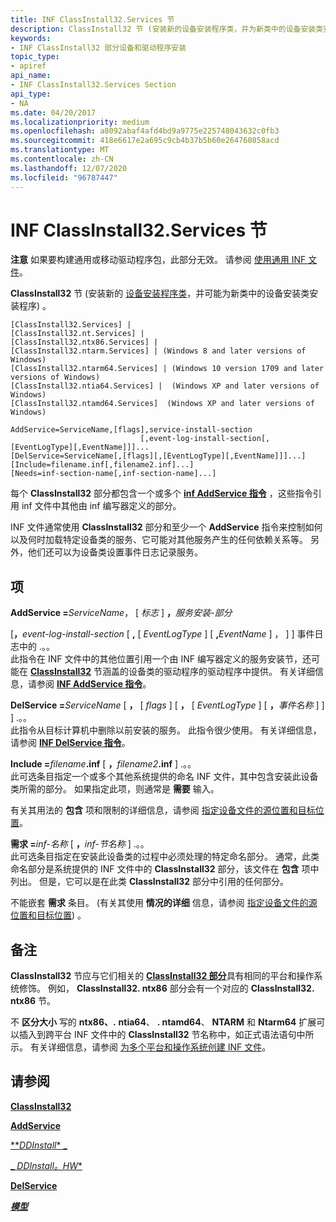 ```yaml
---
title: INF ClassInstall32.Services 节
description: ClassInstall32 节 (安装新的设备安装程序类，并为新类中的设备安装类安装程序) 。
keywords:
- INF ClassInstall32 部分设备和驱动程序安装
topic_type:
- apiref
api_name:
- INF ClassInstall32.Services Section
api_type:
- NA
ms.date: 04/20/2017
ms.localizationpriority: medium
ms.openlocfilehash: a8092abaf4afd4bd9a9775e225748043632c0fb3
ms.sourcegitcommit: 418e6617e2a695c9cb4b37b5b60e264760858acd
ms.translationtype: MT
ms.contentlocale: zh-CN
ms.lasthandoff: 12/07/2020
ms.locfileid: "96787447"
---
```

# <a name="inf-classinstall32services-section"></a>INF ClassInstall32.Services 节


**注意**  如果要构建通用或移动驱动程序包，此部分无效。 请参阅 [使用通用 INF 文件](using-a-universal-inf-file.md)。

 

**ClassInstall32** 节 (安装新的 [设备安装程序类](./overview-of-device-setup-classes.md)，并可能为新类中的设备安装类安装程序) 。

```inf
[ClassInstall32.Services] | 
[ClassInstall32.nt.Services] | 
[ClassInstall32.ntx86.Services] | 
[ClassInstall32.ntarm.Services] | (Windows 8 and later versions of Windows)
[ClassInstall32.ntarm64.Services] | (Windows 10 version 1709 and later versions of Windows)
[ClassInstall32.ntia64.Services] |  (Windows XP and later versions of Windows)
[ClassInstall32.ntamd64.Services]  (Windows XP and later versions of Windows)

AddService=ServiceName,[flags],service-install-section
                             [,event-log-install-section[,[EventLogType][,EventName]]]...
[DelService=ServiceName[,[flags][,[EventLogType][,EventName]]]...]
[Include=filename.inf[,filename2.inf]...]
[Needs=inf-section-name[,inf-section-name]...]
```

每个 **ClassInstall32** 部分都包含一个或多个 [**inf AddService 指令**](inf-addservice-directive.md) ，这些指令引用 inf 文件中其他由 inf 编写器定义的部分。

INF 文件通常使用 **ClassInstall32** 部分和至少一个 **AddService** 指令来控制如何以及何时加载特定设备类的服务、它可能对其他服务产生的任何依赖关系等。 另外，他们还可以为设备类设置事件日志记录服务。

## <a name="entries"></a>项


<a href="" id="addservice-servicename--flags--service-install-section"></a>**AddService =**<em>ServiceName</em>， \[ *标志* \] **，**<em>服务安装-部分</em>  

<a href="" id="----------------------------------------event-log-install-section---eventlogtype---eventname------"></a>                                      \[**，**<em>event-log-install-section</em> \[ **,** \[ *EventLogType* \] \[ **,**<em>EventName</em> \] ， \] \] 事件日志中的 .。。  
此指令在 INF 文件中的其他位置引用一个由 INF 编写器定义的服务安装节，还可能在 [**ClassInstall32**](inf-classinstall32-section.md) 节涵盖的设备类的驱动程序的驱动程序中提供。 有关详细信息，请参阅 [**INF AddService 指令**](inf-addservice-directive.md)。

<a href="" id="delservice-servicename---flags----eventlogtype---eventname------"></a>**DelService =**<em>ServiceName</em> \[ **，** \[ *flags* \] \[ **，** \[ *EventLogType* \] \[ **，**<em>事件名称</em> \] \] \] .。。  
此指令从目标计算机中删除以前安装的服务。 此指令很少使用。 有关详细信息，请参阅 [**INF DelService 指令**](inf-delservice-directive.md)。

<a href="" id="include-filename-inf--filename2-inf----"></a>**Include =**<em>filename</em>**.inf** \[ **，**<em>filename2</em>**.inf** \] .。。  
此可选条目指定一个或多个其他系统提供的命名 INF 文件，其中包含安装此设备类所需的部分。 如果指定此项，则通常是 **需要** 输入。

有关其用法的 **包含** 项和限制的详细信息，请参阅 [指定设备文件的源位置和目标位置](specifying-the-source-and-target-locations-for-device-files.md)。

<a href="" id="needs-inf-section-name--inf-section-name----"></a>**需求 =**<em>inf-名称</em> \[ **，**<em>inf-节名称</em> \] .。。  
此可选条目指定在安装此设备类的过程中必须处理的特定命名部分。 通常，此类命名部分是系统提供的 INF 文件中的 **ClassInstall32** 部分，该文件在 **包含** 项中列出。 但是，它可以是在此类 **ClassInstall32** 部分中引用的任何部分。

不能嵌套 **需求** 条目。  (有关其使用 **情况的详细** 信息，请参阅 [指定设备文件的源位置和目标位置](specifying-the-source-and-target-locations-for-device-files.md)) 。

<a name="remarks"></a>备注
-------

**ClassInstall32** 节应与它们相关的 [**ClassInstall32 部分**](inf-classinstall32-section.md)具有相同的平台和操作系统修饰。 例如， **ClassInstall32. ntx86** 部分会有一个对应的 **ClassInstall32. ntx86** 节。

不 **区分大小** 写的 **ntx86、.** **ntia64**、 **. ntamd64**、 **NTARM** 和 **Ntarm64** 扩展可以插入到跨平台 INF 文件中的 **ClassInstall32** 节名称中，如正式语法语句中所示。 有关详细信息，请参阅 [为多个平台和操作系统创建 INF 文件](creating-inf-files-for-multiple-platforms-and-operating-systems.md)。

## <a name="see-also"></a>请参阅


[**ClassInstall32**](inf-classinstall32-section.md)

[**AddService**](inf-addservice-directive.md)

[**_DDInstall_* _](inf-ddinstall-section.md)

[_ *_DDInstall_。HW**](inf-ddinstall-hw-section.md)

[**DelService**](inf-delservice-directive.md)

[**_模型_**](inf-models-section.md)

 

